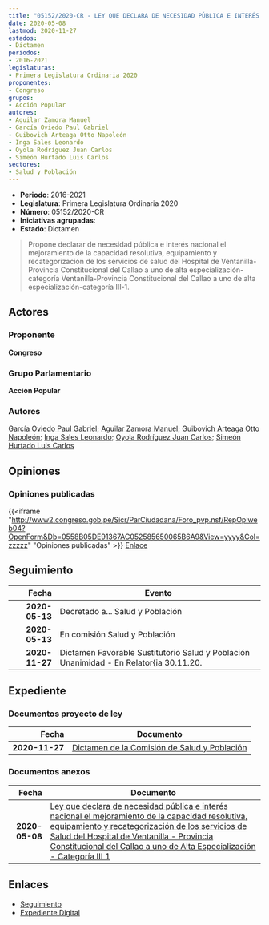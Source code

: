 ```yaml
---
title: "05152/2020-CR - LEY QUE DECLARA DE NECESIDAD PÚBLICA E INTERÉS NACIONAL EL MEJORAMIENTO DE LA CAPACIDAD RESOLUTIVA EQUIIPAMIENTO Y RECATEGORIZACIÓN DE LOS SERVICIOS DE SALUD DEL HOSPITAL DE VENTANILLA-PROVINCIA CONSTITUCIONAL DEL CALLAO A UNO DE ALTA ESPECIALIZACIÓN -CATEGORÍA iii 1'"
date: 2020-05-08
lastmod: 2020-11-27
estados:
- Dictamen
periodos:
- 2016-2021
legislaturas:
- Primera Legislatura Ordinaria 2020
proponentes:
- Congreso
grupos:
- Acción Popular
autores:
- Aguilar Zamora Manuel
- García Oviedo Paul Gabriel
- Guibovich Arteaga Otto Napoleón
- Inga Sales Leonardo
- Oyola Rodríguez Juan Carlos
- Simeón Hurtado Luis Carlos
sectores:
- Salud y Población
---
```

- **Periodo**: 2016-2021
- **Legislatura**: Primera Legislatura Ordinaria 2020
- **Número**: 05152/2020-CR
- **Iniciativas agrupadas**: 
- **Estado**: Dictamen

> Propone declarar de necesidad pública e interés nacional el mejoramiento de la capacidad resolutiva, equipamiento y recategorización de los servicios de salud del Hospital de Ventanilla-Provincia Constitucional del Callao a uno de alta especialización-categoría Ventanilla-Provincia Constitucional del Callao a uno de alta especialización-categoría III-1.


## Actores

### Proponente

**Congreso**

### Grupo Parlamentario

**Acción Popular**

### Autores

[García Oviedo Paul Gabriel](mailto:mailto:pgarcia@congreso.gob.pe); [Aguilar Zamora Manuel](mailto:mailto:maguilarz@congreso.gob.pe); [Guibovich Arteaga Otto Napoleón](mailto:mailto:oguibovich@congreso.gob.pe); [Inga Sales Leonardo](mailto:mailto:lingas@congreso.gob.pe); [Oyola Rodríguez Juan Carlos](mailto:mailto:joyola@congreso.gob.pe); [Simeón Hurtado Luis Carlos](mailto:mailto:lsimeon@congreso.gob.pe)

## Opiniones

### Opiniones publicadas

{{<iframe "http://www2.congreso.gob.pe/Sicr/ParCiudadana/Foro_pvp.nsf/RepOpiweb04?OpenForm&Db=0558B05DE91367AC052585650065B6A9&View=yyyy&Col=zzzzz" "Opiniones publicadas" >}}
[Enlace](http://www2.congreso.gob.pe/Sicr/ParCiudadana/Foro_pvp.nsf/RepOpiweb04?OpenForm&Db=0558B05DE91367AC052585650065B6A9&View=yyyy&Col=zzzzz)


## Seguimiento

| Fecha | Evento |
|------:|--------|
| **2020-05-13** | Decretado a... Salud y Población |
| **2020-05-13** | En comisión Salud y Población |
| **2020-11-27** | Dictamen Favorable Sustitutorio Salud y Población Unanimidad - En Relator{ia 30.11.20. |

## Expediente

### Documentos proyecto de ley

| Fecha | Documento |
|------:|-----------|
| **2020-11-27** | [Dictamen de la Comisión de Salud y Población](http://www.leyes.congreso.gob.pe/Documentos/2016_2021/Dictamenes/Proyectos_de_Ley/05152DC21MAY20201127.pdf) |

### Documentos anexos

| Fecha | Documento |
|------:|-----------|
| **2020-05-08** | [Ley que declara de necesidad pública e interés nacional el mejoramiento de la capacidad resolutiva, equipamiento y recategorización de los servicios de Salud del Hospital de Ventanilla - Provincia Constitucional del Callao a uno de Alta Especialización - Categoría III 1](http://www.leyes.congreso.gob.pe/Documentos/2016_2021/Proyectos_de_Ley_y_de_Resoluciones_Legislativas/PL05152-20200508.pdf) |

## Enlaces

- [Seguimiento](http://www2.congreso.gob.pe/Sicr/TraDocEstProc/CLProLey2016.nsf/f7fff46988ca05b1052578e100829cc7/4b593b83d6cd76ea052585630079b116?OpenDocument)
- [Expediente Digital](http://www2.congreso.gob.pe/Sicr/TraDocEstProc/Expvirt_2011.nsf/visbusqptramdoc1621/05152?opendocument)

